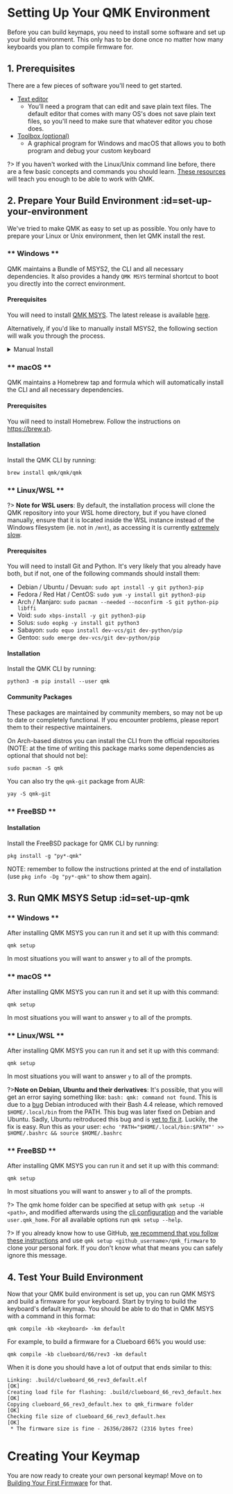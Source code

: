 # Setting Up Your QMK Environment

Before you can build keymaps, you need to install some software and set up your build environment. This only has to be done once no matter how many keyboards you plan to compile firmware for.

## 1. Prerequisites

There are a few pieces of software you'll need to get started.

* [Text editor](newbs_learn_more_resources.md#text-editor-resources)
  * You’ll need a program that can edit and save plain text files. The default editor that comes with many OS's does not save plain text files, so you'll need to make sure that whatever editor you chose does.
* [Toolbox (optional)](https://github.com/qmk/qmk_toolbox)
  * A graphical program for Windows and macOS that allows you to both program and debug your custom keyboard

?> If you haven't worked with the Linux/Unix command line before, there are a few basic concepts and commands you should learn. [These resources](newbs_learn_more_resources.md#command-line-resources) will teach you enough to be able to work with QMK.

## 2. Prepare Your Build Environment :id=set-up-your-environment

We've tried to make QMK as easy to set up as possible. You only have to prepare your Linux or Unix environment, then let QMK install the rest.

<!-- tabs:start -->

### ** Windows **

QMK maintains a Bundle of MSYS2, the CLI and all necessary dependencies. It also provides a handy `QMK MSYS` terminal shortcut to boot you directly into the correct environment.

#### Prerequisites

You will need to install [QMK MSYS](https://msys.qmk.fm/). The latest release is available [here](https://github.com/qmk/qmk_distro_msys/releases/latest).

Alternatively, if you'd like to manually install MSYS2, the following section will walk you through the process.

<details>
  <summary>Manual Install</summary>

?> Ignore the following steps if you use `QMK MSYS`.

#### Prerequisites

You will need to install MSYS2, Git and Python. Follow the installation instructions on https://www.msys2.org.

Once MSYS2 is installed, close any open MSYS terminals and open a new MinGW 64-bit terminal.

!> **NOTE:** The MinGW 64-bit terminal is *not* the same as the MSYS terminal that opens when installation is completed. Your prompt should say "MINGW64" in purple text, rather than "MSYS". See [this page](https://www.msys2.org/wiki/MSYS2-introduction/#subsystems) for more information on the differences.

Then run the following command:

    pacman --needed --noconfirm --disable-download-timeout -S git mingw-w64-x86_64-toolchain mingw-w64-x86_64-python3-pip

#### Installation

Install the QMK CLI by running:

    python3 -m pip install qmk

</details>

### ** macOS **

QMK maintains a Homebrew tap and formula which will automatically install the CLI and all necessary dependencies.

#### Prerequisites

You will need to install Homebrew. Follow the instructions on https://brew.sh.

#### Installation

Install the QMK CLI by running:

    brew install qmk/qmk/qmk

### ** Linux/WSL **

?> **Note for WSL users**: By default, the installation process will clone the QMK repository into your WSL home directory, but if you have cloned manually, ensure that it is located inside the WSL instance instead of the Windows filesystem (ie. not in `/mnt`), as accessing it is currently [extremely slow](https://github.com/microsoft/WSL/issues/4197).

#### Prerequisites

You will need to install Git and Python. It's very likely that you already have both, but if not, one of the following commands should install them:

* Debian / Ubuntu / Devuan: `sudo apt install -y git python3-pip`
* Fedora / Red Hat / CentOS: `sudo yum -y install git python3-pip`
* Arch / Manjaro: `sudo pacman --needed --noconfirm -S git python-pip libffi`
* Void: `sudo xbps-install -y git python3-pip`
* Solus: `sudo eopkg -y install git python3`
* Sabayon: `sudo equo install dev-vcs/git dev-python/pip`
* Gentoo: `sudo emerge dev-vcs/git dev-python/pip`

#### Installation

Install the QMK CLI by running:

    python3 -m pip install --user qmk

#### Community Packages

These packages are maintained by community members, so may not be up to date or completely functional. If you encounter problems, please report them to their respective maintainers.

On Arch-based distros you can install the CLI from the official repositories (NOTE: at the time of writing this package marks some dependencies as optional that should not be):

    sudo pacman -S qmk

You can also try the `qmk-git` package from AUR:

    yay -S qmk-git

###  ** FreeBSD **

#### Installation

Install the FreeBSD package for QMK CLI by running:

    pkg install -g "py*-qmk"

NOTE: remember to follow the instructions printed at the end of installation (use `pkg info -Dg "py*-qmk"` to show them again).

<!-- tabs:end -->

## 3. Run QMK MSYS Setup :id=set-up-qmk

<!-- tabs:start -->

### ** Windows **

After installing QMK MSYS you can run it and set it up with this command:

    qmk setup

In most situations you will want to answer `y` to all of the prompts.

### ** macOS **

After installing QMK MSYS you can run it and set it up with this command:

    qmk setup

In most situations you will want to answer `y` to all of the prompts.

### ** Linux/WSL **

After installing QMK MSYS you can run it and set it up with this command:

    qmk setup

In most situations you will want to answer `y` to all of the prompts.

?>**Note on Debian, Ubuntu and their derivatives**:
It's possible, that you will get an error saying something like: `bash: qmk: command not found`.
This is due to a [bug](https://bugs.debian.org/cgi-bin/bugreport.cgi?bug=839155) Debian introduced with their Bash 4.4 release, which removed `$HOME/.local/bin` from the PATH. This bug was later fixed on Debian and Ubuntu.
Sadly, Ubuntu reitroduced this bug and is [yet to fix it](https://bugs.launchpad.net/ubuntu/+source/bash/+bug/1588562).
Luckily, the fix is easy. Run this as your user: `echo 'PATH="$HOME/.local/bin:$PATH"' >> $HOME/.bashrc && source $HOME/.bashrc`

###  ** FreeBSD **

After installing QMK MSYS you can run it and set it up with this command:

    qmk setup

In most situations you will want to answer `y` to all of the prompts.

<!-- tabs:end -->

?> The qmk home folder can be specified at setup with `qmk setup -H <path>`, and modified afterwards using the [cli configuration](cli_configuration.md?id=single-key-example) and the variable `user.qmk_home`. For all available options run `qmk setup --help`.

?> If you already know how to use GitHub, [we recommend that you follow these instructions](getting_started_github.md) and use `qmk setup <github_username>/qmk_firmware` to clone your personal fork. If you don't know what that means you can safely ignore this message.

## 4. Test Your Build Environment

Now that your QMK build environment is set up, you can run QMK MSYS and build a firmware for your keyboard. Start by trying to build the keyboard's default keymap. You should be able to do that in QMK MSYS with a command in this format:

    qmk compile -kb <keyboard> -km default

For example, to build a firmware for a Clueboard 66% you would use:

    qmk compile -kb clueboard/66/rev3 -km default

When it is done you should have a lot of output that ends similar to this:

```
Linking: .build/clueboard_66_rev3_default.elf                                                       [OK]
Creating load file for flashing: .build/clueboard_66_rev3_default.hex                               [OK]
Copying clueboard_66_rev3_default.hex to qmk_firmware folder                                        [OK]
Checking file size of clueboard_66_rev3_default.hex                                                 [OK]
 * The firmware size is fine - 26356/28672 (2316 bytes free)
```

# Creating Your Keymap

You are now ready to create your own personal keymap! Move on to [Building Your First Firmware](newbs_building_firmware.md) for that.
